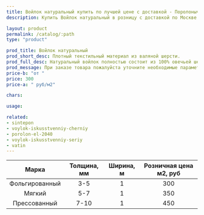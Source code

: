 ```yaml
---
title: Войлок натуральный купить по лучшей цене с доставкой - Поролоныч
description: Купить Войлок натуральный в розницу с доставкой по Москве в интернет-магазине Поролоныча.

layout: product
permalink: /catalog/:path
type: "product"

prod_title: Войлок натуральный
prod_short_desc: Плотный текстильный материал из валяной шерсти.
prod_full_desc: Натуральный войлок полностью состоит из 100% овечьей шерсти, обладает отличными теплоизоляционными качествами, воздухопроницаемый. Используется для теплоизоляции, прокладок, при изготовлении мебели.
prod_message: При заказе товара пожалуйста уточните необходимые параметры (марку и количество).
price-b: "от "
price: 300
price-a: " руб/м2"

chars:

usage:

related:
- sintepon
- voylok-iskusstvenniy-cherniy
- porolon-el-2040
- voylok-iskusstvenniy-seriy
- vatin
---
```

| Марка | Толщина, мм | Ширина, м | Розничная цена м2, руб |
|:--:|:--:|:--:|:--:|
|Фольгированный|3-5|1|300|
|Мягкий|5-7|1|350|
|Прессованный|7-10|1|450|
